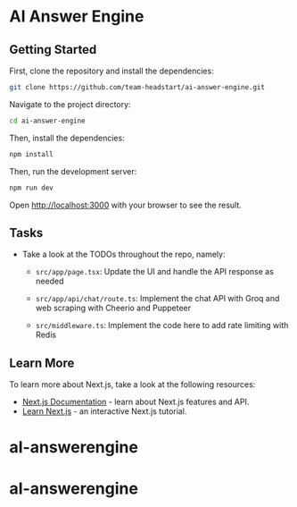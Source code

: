 # AI Answer Engine

## Getting Started

First, clone the repository and install the dependencies:
```bash
git clone https://github.com/team-headstart/ai-answer-engine.git
```

Navigate to the project directory:
```bash
cd ai-answer-engine
```

Then, install the dependencies:

```bash
npm install
```

Then, run the development server:
```bash
npm run dev
```

Open [http://localhost:3000](http://localhost:3000) with your browser to see the result.

## Tasks

- Take a look at the TODOs throughout the repo, namely:

    - `src/app/page.tsx`: Update the UI and handle the API response as needed
 
    - `src/app/api/chat/route.ts`: Implement the chat API with Groq and web scraping with Cheerio and Puppeteer
 
    - `src/middleware.ts`: Implement the code here to add rate limiting with Redis


## Learn More

To learn more about Next.js, take a look at the following resources:

- [Next.js Documentation](https://nextjs.org/docs) - learn about Next.js features and API.
- [Learn Next.js](https://nextjs.org/learn) - an interactive Next.js tutorial.
# aI-answerengine
# aI-answerengine
